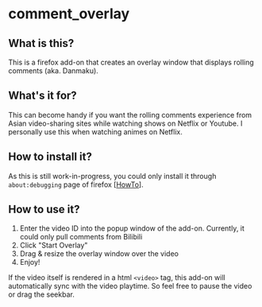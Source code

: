 # comment_overlay

## What is this?
This is a firefox add-on that creates an overlay window that displays rolling comments (aka. Danmaku).

## What's it for?
This can become handy if you want the rolling comments experience from Asian video-sharing sites while watching shows on Netflix or Youtube.
I personally use this when watching animes on Netflix.

## How to install it?
As this is still work-in-progress, you could only install it through `about:debugging` page of firefox
[[HowTo](https://extensionworkshop.com/documentation/develop/debugging/)].

## How to use it?
1. Enter the video ID into the popup window of the add-on. Currently, it could only pull comments from Bilibili
2. Click "Start Overlay"
3. Drag & resize the overlay window over the video
4. Enjoy!

If the video itself is rendered in a html `<video>` tag, this add-on will automatically sync with the video playtime.
So feel free to pause the video or drag the seekbar.
